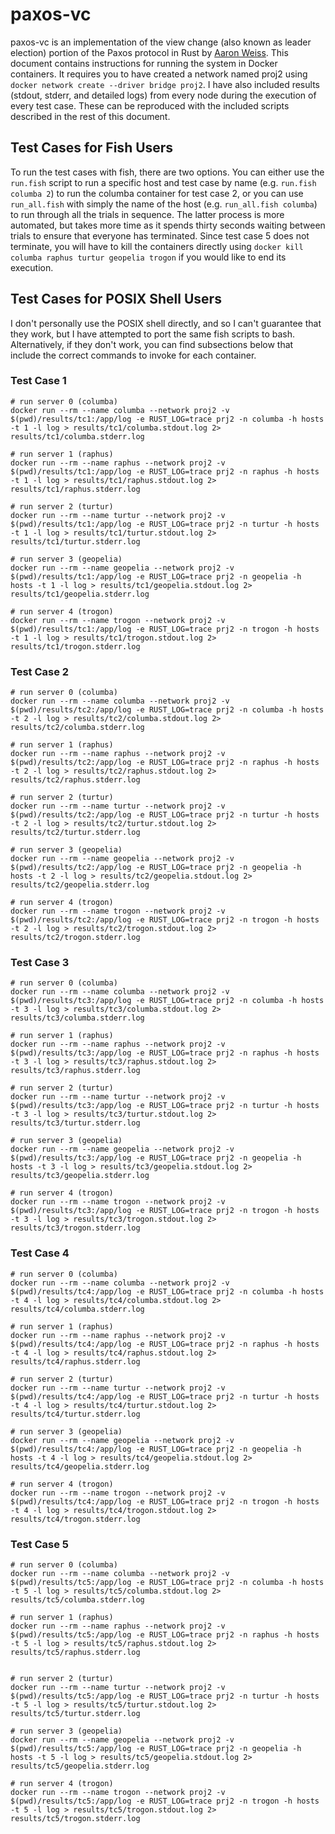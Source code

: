 # paxos-vc

paxos-vc is an implementation of the view change (also known as leader election) portion of the Paxos protocol in Rust by [Aaron Weiss](https://aaronweiss.us). This document contains instructions for running the system in Docker containers. It requires you to have created a network named proj2 using `docker network create --driver bridge proj2`. I have also included results (stdout, stderr, and detailed logs) from every node during the execution of every test case. These can be reproduced with the included scripts described in the rest of this document.

## Test Cases for Fish Users

To run the test cases with fish, there are two options. You can either use the `run.fish` script to run a specific host and test case by name (e.g. `run.fish columba 2`) to run the columba container for test case 2, or you can use `run_all.fish` with simply the name of the host (e.g. `run_all.fish columba`) to run through all the trials in sequence. The latter process is more automated, but takes more time as it spends thirty seconds waiting between trials to ensure that everyone has terminated. Since test case 5 does not terminate, you will have to kill the containers directly using `docker kill columba raphus turtur geopelia trogon` if you would like to end its execution.

## Test Cases for POSIX Shell Users

I don't personally use the POSIX shell directly, and so I can't guarantee that they work, but I have attempted to port the same fish scripts to bash. Alternatively, if they don't work, you can find subsections below that include the correct commands to invoke for each container.

### Test Case 1

```
# run server 0 (columba)
docker run --rm --name columba --network proj2 -v $(pwd)/results/tc1:/app/log -e RUST_LOG=trace prj2 -n columba -h hosts -t 1 -l log > results/tc1/columba.stdout.log 2> results/tc1/columba.stderr.log

# run server 1 (raphus)
docker run --rm --name raphus --network proj2 -v $(pwd)/results/tc1:/app/log -e RUST_LOG=trace prj2 -n raphus -h hosts -t 1 -l log > results/tc1/raphus.stdout.log 2> results/tc1/raphus.stderr.log

# run server 2 (turtur)
docker run --rm --name turtur --network proj2 -v $(pwd)/results/tc1:/app/log -e RUST_LOG=trace prj2 -n turtur -h hosts -t 1 -l log > results/tc1/turtur.stdout.log 2> results/tc1/turtur.stderr.log

# run server 3 (geopelia)
docker run --rm --name geopelia --network proj2 -v $(pwd)/results/tc1:/app/log -e RUST_LOG=trace prj2 -n geopelia -h hosts -t 1 -l log > results/tc1/geopelia.stdout.log 2> results/tc1/geopelia.stderr.log

# run server 4 (trogon)
docker run --rm --name trogon --network proj2 -v $(pwd)/results/tc1:/app/log -e RUST_LOG=trace prj2 -n trogon -h hosts -t 1 -l log > results/tc1/trogon.stdout.log 2> results/tc1/trogon.stderr.log
```

### Test Case 2

```
# run server 0 (columba)
docker run --rm --name columba --network proj2 -v $(pwd)/results/tc2:/app/log -e RUST_LOG=trace prj2 -n columba -h hosts -t 2 -l log > results/tc2/columba.stdout.log 2> results/tc2/columba.stderr.log

# run server 1 (raphus)
docker run --rm --name raphus --network proj2 -v $(pwd)/results/tc2:/app/log -e RUST_LOG=trace prj2 -n raphus -h hosts -t 2 -l log > results/tc2/raphus.stdout.log 2> results/tc2/raphus.stderr.log

# run server 2 (turtur)
docker run --rm --name turtur --network proj2 -v $(pwd)/results/tc2:/app/log -e RUST_LOG=trace prj2 -n turtur -h hosts -t 2 -l log > results/tc2/turtur.stdout.log 2> results/tc2/turtur.stderr.log

# run server 3 (geopelia)
docker run --rm --name geopelia --network proj2 -v $(pwd)/results/tc2:/app/log -e RUST_LOG=trace prj2 -n geopelia -h hosts -t 2 -l log > results/tc2/geopelia.stdout.log 2> results/tc2/geopelia.stderr.log

# run server 4 (trogon)
docker run --rm --name trogon --network proj2 -v $(pwd)/results/tc2:/app/log -e RUST_LOG=trace prj2 -n trogon -h hosts -t 2 -l log > results/tc2/trogon.stdout.log 2> results/tc2/trogon.stderr.log
```

### Test Case 3

```
# run server 0 (columba)
docker run --rm --name columba --network proj2 -v $(pwd)/results/tc3:/app/log -e RUST_LOG=trace prj2 -n columba -h hosts -t 3 -l log > results/tc3/columba.stdout.log 2> results/tc3/columba.stderr.log

# run server 1 (raphus)
docker run --rm --name raphus --network proj2 -v $(pwd)/results/tc3:/app/log -e RUST_LOG=trace prj2 -n raphus -h hosts -t 3 -l log > results/tc3/raphus.stdout.log 2> results/tc3/raphus.stderr.log

# run server 2 (turtur)
docker run --rm --name turtur --network proj2 -v $(pwd)/results/tc3:/app/log -e RUST_LOG=trace prj2 -n turtur -h hosts -t 3 -l log > results/tc3/turtur.stdout.log 2> results/tc3/turtur.stderr.log

# run server 3 (geopelia)
docker run --rm --name geopelia --network proj2 -v $(pwd)/results/tc3:/app/log -e RUST_LOG=trace prj2 -n geopelia -h hosts -t 3 -l log > results/tc3/geopelia.stdout.log 2> results/tc3/geopelia.stderr.log

# run server 4 (trogon)
docker run --rm --name trogon --network proj2 -v $(pwd)/results/tc3:/app/log -e RUST_LOG=trace prj2 -n trogon -h hosts -t 3 -l log > results/tc3/trogon.stdout.log 2> results/tc3/trogon.stderr.log
```

### Test Case 4

```
# run server 0 (columba)
docker run --rm --name columba --network proj2 -v $(pwd)/results/tc4:/app/log -e RUST_LOG=trace prj2 -n columba -h hosts -t 4 -l log > results/tc4/columba.stdout.log 2> results/tc4/columba.stderr.log

# run server 1 (raphus)
docker run --rm --name raphus --network proj2 -v $(pwd)/results/tc4:/app/log -e RUST_LOG=trace prj2 -n raphus -h hosts -t 4 -l log > results/tc4/raphus.stdout.log 2> results/tc4/raphus.stderr.log

# run server 2 (turtur)
docker run --rm --name turtur --network proj2 -v $(pwd)/results/tc4:/app/log -e RUST_LOG=trace prj2 -n turtur -h hosts -t 4 -l log > results/tc4/turtur.stdout.log 2> results/tc4/turtur.stderr.log

# run server 3 (geopelia)
docker run --rm --name geopelia --network proj2 -v $(pwd)/results/tc4:/app/log -e RUST_LOG=trace prj2 -n geopelia -h hosts -t 4 -l log > results/tc4/geopelia.stdout.log 2> results/tc4/geopelia.stderr.log

# run server 4 (trogon)
docker run --rm --name trogon --network proj2 -v $(pwd)/results/tc4:/app/log -e RUST_LOG=trace prj2 -n trogon -h hosts -t 4 -l log > results/tc4/trogon.stdout.log 2> results/tc4/trogon.stderr.log
```

### Test Case 5

```
# run server 0 (columba)
docker run --rm --name columba --network proj2 -v $(pwd)/results/tc5:/app/log -e RUST_LOG=trace prj2 -n columba -h hosts -t 5 -l log > results/tc5/columba.stdout.log 2> results/tc5/columba.stderr.log

# run server 1 (raphus)
docker run --rm --name raphus --network proj2 -v $(pwd)/results/tc5:/app/log -e RUST_LOG=trace prj2 -n raphus -h hosts -t 5 -l log > results/tc5/raphus.stdout.log 2> results/tc5/raphus.stderr.log


# run server 2 (turtur)
docker run --rm --name turtur --network proj2 -v $(pwd)/results/tc5:/app/log -e RUST_LOG=trace prj2 -n turtur -h hosts -t 5 -l log > results/tc5/turtur.stdout.log 2> results/tc5/turtur.stderr.log

# run server 3 (geopelia)
docker run --rm --name geopelia --network proj2 -v $(pwd)/results/tc5:/app/log -e RUST_LOG=trace prj2 -n geopelia -h hosts -t 5 -l log > results/tc5/geopelia.stdout.log 2> results/tc5/geopelia.stderr.log

# run server 4 (trogon)
docker run --rm --name trogon --network proj2 -v $(pwd)/results/tc5:/app/log -e RUST_LOG=trace prj2 -n trogon -h hosts -t 5 -l log > results/tc5/trogon.stdout.log 2> results/tc5/trogon.stderr.log
```
